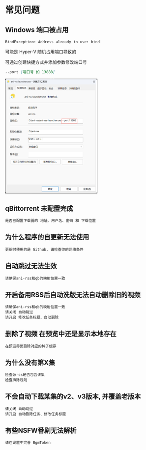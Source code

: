 # 常见问题

## Windows 端口被占用

```log
BindException: Address already in use: bind
```

可能是 Hyper-V 随机占用端口导致的

可通过创建快捷方式并添加参数修改端口号

```md
--port [端口号 如 13888]
```

<img src="./image/PixPin_2024-10-17_03-37-35.png" alt="PixPin_2024-10-17_03-37-35.png" width="300">

## qBittorrent 未配置完成

```md
是否已配置下载器的 地址、用户名、密码 和 下载位置
```

## 为什么程序的自更新无法使用

```md
更新时使用的是 Github, 请检查你的网络条件
```

## 自动跳过无法生效

```md
请确保ani-rss和qb的映射位置一致
```

## 开启备用RSS后自动洗版无法自动删除旧的视频

```md
请确保ani-rss和qb的映射位置一致
请关闭 自动跳过
请开启 修改任务标题、自动删除
```

## 删除了视频 在预览中还是显示本地存在

```md
在预览界面删除对应的种子缓存
```

## 为什么没有第X集

```md
检查源rss是否包含该集
检查排除规则
```

## 不会自动下载某集的v2、v3版本, 并覆盖老版本

```md
请关闭 自动跳过
请开启 自动删除任务、修改任务标题
```

## 有些NSFW番剧无法解析

```md
请在设置中完善 BgmToken
```
